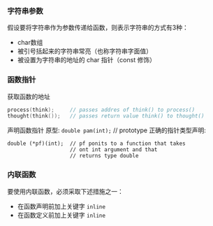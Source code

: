 ### 字符串参数
假设要将字符串作为参数传递给函数，则表示字符串的方式有3种：
* char数组
* 被引号括起来的字符串常亮（也称字符串字面值）
* 被设置为字符串的地址的 char 指针（const 修饰）

### 函数指针
获取函数的地址
```c++
process(think);     // passes addres of think() to process()
thought(think());   // passes return value think() to thought()
```
声明函数指针
原型: `double pam(int);`    // prototype
正确的指针类型声明: 
```
double (*pf)(int);  // pf ponits to a function that takes
                    // ont int argument and that 
                    // returns type double
```

### 内联函数
要使用内联函数，必须采取下述措施之一：
* 在函数声明前加上关键字 `inline`
* 在函数定义前加上关键字 `inline`